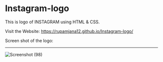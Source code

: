 # Instagram-logo
This is logo of INSTAGRAM using HTML &amp; CSS.

Visit the Website: https://rupamjana12.github.io/Instagram-logo/

Screen shot of the logo:

<hr>

![Screenshot (98)](https://user-images.githubusercontent.com/73645004/137577482-cffcd68a-60ae-4a39-bdae-93757635d7e0.png)
